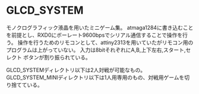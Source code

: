 # GLCD_SYSTEM
モノクログラフィック液晶を用いたミニゲーム集。
atmaga1284に書き込むことを前提とし、RXD0にボーレート9600bpsでシリアル通信することで操作を行う。
操作を行うためのリモコンとして、attiny2313を用いていたがリモコン用のプログラムは上がっていない。
入力は8bitそれぞれにA,B,上下左右,スタート,セレクト ボタンが割り振られている。

GLCD_SYSTEMディレクトリ以下は2人対戦が可能なもの。
GLCD_SYSTEM_MINIディレクトリ以下は1人用専用のもの、対戦用ゲームを切り捨てている。
